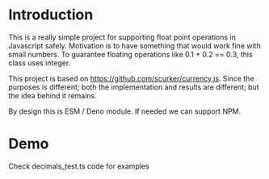 # Introduction

This is a really simple project for supporting float point operations in
Javascript safely. Motivation is to have something that would work fine with
small numbers. To guarantee floating operations like 0.1 + 0.2 == 0.3, this
class uses integer.

This project is based on https://github.com/scurker/currency.js. Since the
purposes is different; both the implementation and results are different; but
the idea behind it remains.

By design this is ESM / Deno module. If needed we can support NPM.

# Demo

Check decimals_test.ts code for examples
